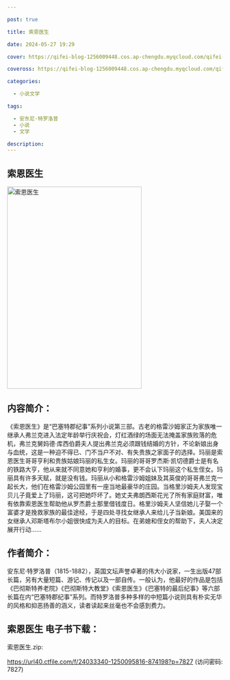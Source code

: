 ```yaml
---

post: true

title: 索恩医生

date: 2024-05-27 19:29

cover: https://qifei-blog-1256009448.cos.ap-chengdu.myqcloud.com/qifei-blog/66361d360ea9cb140301e236.jpg

coveross: https://qifei-blog-1256009448.cos.ap-chengdu.myqcloud.com/qifei-blog/66361d360ea9cb140301e236.jpg

categories:

  - 小说文学

tags:

  - 安东尼·特罗洛普
  - 小说
  - 文学

description:
---
```


## 索恩医生
<img alt="索恩医生 " class="aligncenter loading" data-was-processed="true" decoding="async" fetchpriority="high" height="471" src="https://qifei-blog-1256009448.cos.ap-chengdu.myqcloud.com/qifei-blog/66361d360ea9cb140301e236.jpg " style="cursor: zoom-in;" width="314"/>

## 内容简介：

《索恩医生》是“巴塞特郡纪事”系列小说第三部。古老的格雷沙姆家正为家族唯一继承人弗兰克进入法定年龄举行庆祝会，灯红酒绿的场面无法掩盖家族败落的危机，弗兰克舅妈德·库西伯爵夫人提出弗兰克必须跟钱结婚的方针，不论新娘出身与血统，这是一种迫不得已、门不当户不对、有失贵族之家面子的选择。玛丽是索恩医生哥哥亨利和贵族姑娘玛丽的私生女。玛丽的哥哥罗杰斯·凯切德爵士是有名的铁路大亨，他从来就不同意她和亨利的婚事，更不会认下玛丽这个私生侄女。玛丽具有许多天赋，就是没有钱。玛丽从小和格雷沙姆姐妹及其英俊的哥哥弗兰克一起长大，他们在格雷沙姆公园里有一座当地最豪华的庄园。当格里沙姆夫人发现宝贝儿子竟爱上了玛丽，这可把她吓坏了。她丈夫弗朗西斯花光了所有家庭财富，唯有依靠索恩医生帮助他从罗杰爵士那里借钱度日。格里沙姆夫人坚信她儿子娶一个富婆才是挽救家族的最佳途经，于是四处寻找女继承人来给儿子当新娘。美国来的女继承人邓斯塔布尔小姐很快成为夫人的目标。在弟媳和侄女的帮助下，夫人决定展开行动……

## 作者简介：

安东尼·特罗洛普（1815-1882），英国文坛声誉卓著的伟大小说家，一生出版47部长篇，另有大量短篇、游记、传记以及一部自传。一般认为，他最好的作品是包括《巴彻斯特养老院》《巴彻斯特大教堂》《索恩医生》《巴塞特的最后纪事》等六部长篇在内“巴塞特郡纪事”系列。而特罗洛普多种多样的中短篇小说则具有朴实无华的风格和抑恶扬善的涵义，读者读起来丝毫也不会感到费力。

## 索恩医生 电子书下载：
索恩医生.zip: 

https://url40.ctfile.com/f/24033340-1250095816-874198?p=7827 (访问密码: 7827)
